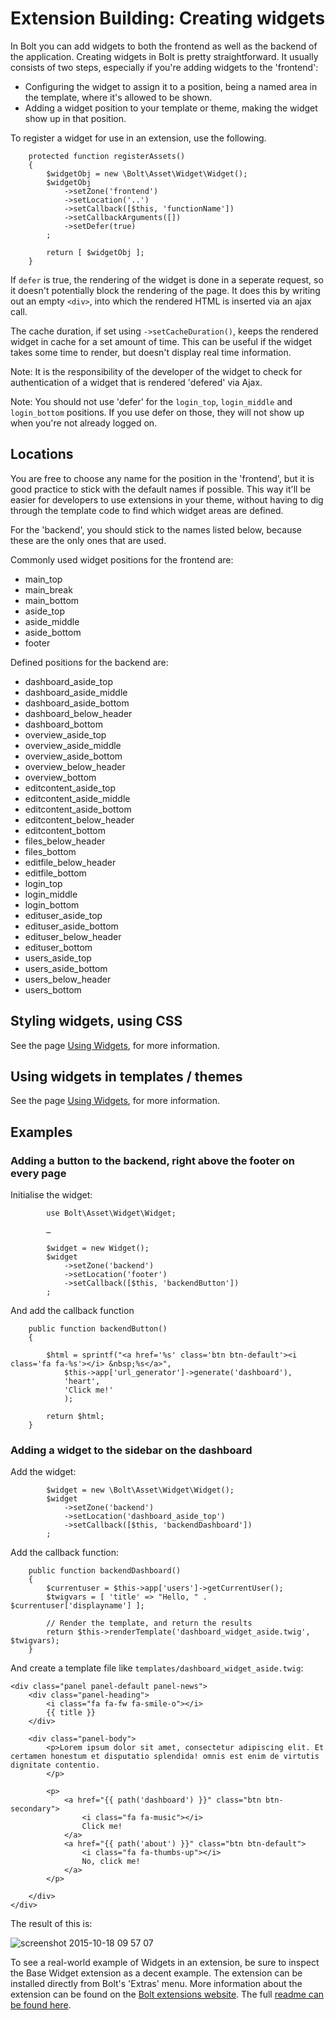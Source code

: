 Extension Building: Creating widgets
====================================

In Bolt you can add widgets to both the frontend as well as the backend of the application. Creating widgets in Bolt is pretty straightforward. It usually consists of two steps, especially if you're adding widgets to the 'frontend':

 - Configuring the widget to assign it to a position, being a named area in the
   template, where it's allowed to be shown.
 - Adding a widget position to your template or theme, making the widget show
   up in that position.

To register a widget for use in an extension, use the following.

```
    protected function registerAssets()
    {
        $widgetObj = new \Bolt\Asset\Widget\Widget();
        $widgetObj
            ->setZone('frontend')
            ->setLocation('..')
            ->setCallback([$this, 'functionName'])
            ->setCallbackArguments([])
            ->setDefer(true)
        ;

        return [ $widgetObj ];
    }
```

If `defer` is true, the rendering of the widget is done in a seperate request,
so it doesn't potentially block the rendering of the page. It does this by
writing out an empty `<div>`, into which the rendered HTML is inserted via an
ajax call.

The cache duration, if set using `->setCacheDuration()`, keeps the rendered
widget in cache for a set amount of time. This can be useful if the widget
takes some time to render, but doesn't display real time information.

Note: It is the responsibility of the developer of the widget to check for
authentication of a widget that is rendered 'defered' via Ajax.

Note: You should not use 'defer' for the `login_top`, `login_middle` and
`login_bottom` positions. If you use defer on those, they will not show up when
you're not already logged on.

Locations
---------

You are free to choose any name for the position in the 'frontend', but it is
good practice to stick with the default names if possible. This way it'll be
easier for developers to use extensions in your theme, without having to dig
through the template code to find which widget areas are defined.

For the 'backend', you should stick to the names listed below, because these
are the only ones that are used.

Commonly used widget positions for the frontend are:

 - main_top
 - main_break
 - main_bottom
 - aside_top
 - aside_middle
 - aside_bottom
 - footer


Defined positions for the backend are:

 - dashboard_aside_top
 - dashboard_aside_middle
 - dashboard_aside_bottom
 - dashboard_below_header
 - dashboard_bottom
 - overview_aside_top
 - overview_aside_middle
 - overview_aside_bottom
 - overview_below_header
 - overview_bottom
 - editcontent_aside_top
 - editcontent_aside_middle
 - editcontent_aside_bottom
 - editcontent_below_header
 - editcontent_bottom
 - files_below_header
 - files_bottom
 - editfile_below_header
 - editfile_bottom
 - login_top
 - login_middle
 - login_bottom
 - edituser_aside_top
 - edituser_aside_bottom
 - edituser_below_header
 - edituser_bottom
 - users_aside_top
 - users_aside_bottom
 - users_below_header
 - users_bottom

Styling widgets, using CSS
--------------------------

See the page [Using Widgets][widgets], for more information.

Using widgets in templates / themes
-----------------------------------

See the page [Using Widgets][widgets], for more information.

Examples
--------

### Adding a button to the backend, right above the footer on every page

Initialise the widget:

```
        use Bolt\Asset\Widget\Widget;

        …

        $widget = new Widget();
        $widget
            ->setZone('backend')
            ->setLocation('footer')
            ->setCallback([$this, 'backendButton'])
        ;
```

And add the callback function

```
    public function backendButton()
    {

        $html = sprintf("<a href='%s' class='btn btn-default'><i class='fa fa-%s'></i> &nbsp;%s</a>",
            $this->app['url_generator']->generate('dashboard'),
            'heart',
            'Click me!'
            );

        return $html;
    }
```

### Adding a widget to the sidebar on the dashboard

Add the widget:

```
        $widget = new \Bolt\Asset\Widget\Widget();
        $widget
            ->setZone('backend')
            ->setLocation('dashboard_aside_top')
            ->setCallback([$this, 'backendDashboard'])
        ;
```

Add the callback function:

```
    public function backendDashboard()
    {
        $currentuser = $this->app['users']->getCurrentUser();
        $twigvars = [ 'title' => "Hello, " . $currentuser['displayname'] ];

        // Render the template, and return the results
        return $this->renderTemplate('dashboard_widget_aside.twig', $twigvars);
    }
```

And create a template file like `templates/dashboard_widget_aside.twig`:

```
<div class="panel panel-default panel-news">
    <div class="panel-heading">
        <i class="fa fa-fw fa-smile-o"></i>
        {{ title }}
    </div>

    <div class="panel-body">
        <p>Lorem ipsum dolor sit amet, consectetur adipiscing elit. Et certamen honestum et disputatio splendida! omnis est enim de virtutis dignitate contentio.
        </p>

        <p>
            <a href="{{ path('dashboard') }}" class="btn btn-secondary">
                <i class="fa fa-music"></i>
                Click me!
            </a>
            <a href="{{ path('about') }}" class="btn btn-default">
                <i class="fa fa-thumbs-up"></i>
                No, click me!
            </a>
        </p>

    </div>
</div>
```

The result of this is:

![screenshot 2015-10-18 09 57 07](https://cloud.githubusercontent.com/assets/1833361/10563205/b7cc1a62-757f-11e5-9b03-bdf3974e9040.png)

To see a real-world example of Widgets in an extension, be sure to inspect the
Base Widget extension as a decent example. The extension can be installed
directly from Bolt's 'Extras' menu. More information about the extension can be
found on the [Bolt extensions website][boltext]. The full [readme can be found
here][read].

[widgets]: ../../widgets
[boltext]: http://extensions.bolt.cm/view/082a7153-8205-11e5-86fe-396a68cabe59
[read]: https://github.com/bolt/base-widget/blob/master/README.md
